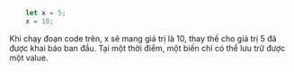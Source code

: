 ``` javascript
    let x = 5;
    x = 10;
```

Khi chạy đoạn code trên, x sẽ mang giá trị là 10, thay thế cho giá trị 5 đã được khai báo ban đầu. Tại một thời điểm, một biến chỉ có thể lưu trữ được một value.